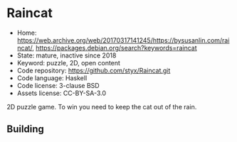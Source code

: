 # Raincat

- Home: https://web.archive.org/web/20170317141245/https://bysusanlin.com/raincat/, https://packages.debian.org/search?keywords=raincat
- State: mature, inactive since 2018
- Keyword: puzzle, 2D, open content
- Code repository: https://github.com/styx/Raincat.git
- Code language: Haskell
- Code license: 3-clause BSD
- Assets license: CC-BY-SA-3.0

2D puzzle game. To win you need to keep the cat out of the rain.

## Building
